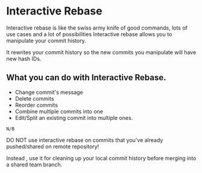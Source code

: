 # Interactive Rebase

Interactive rebase is like the swiss army knife of good commands, lots of use cases and a lot of possibilities
Interactive rebase allows you to manipulate your commit history.

It rewrites your commit history so the new commits you manipulate will have new hash IDs.

## What you can do with Interactive Rebase.

- Change commit's message
- Delete commits
- Reorder commits
- Combine multiple commits into one
- Edit/Split an existing commit into multiple ones.

<code>N/B</code>

DO NOT use interactive rebase on commits that you've already pushed/shared on remote repository!

Instead , use it for cleaning up your local commit history before merging into a shared team branch.
